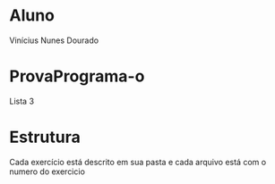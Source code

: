# Aluno

Vinícius Nunes Dourado

# ProvaPrograma-o
Lista 3

# Estrutura

Cada exercício está descrito em sua pasta e cada arquivo está com o numero do exercicio
